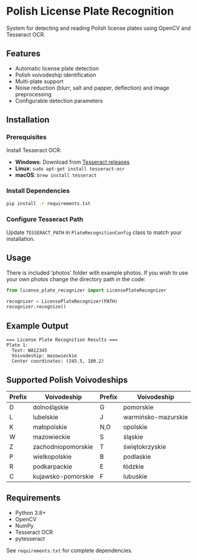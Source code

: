 # Polish License Plate Recognition

System for detecting and reading Polish license plates using OpenCV and Tesseract OCR.

## Features

- Automatic license plate detection
- Polish voivodeship identification
- Multi-plate support
- Noise reduction (blurr, salt and papper, deflection) and image preprocessing
- Configurable detection parameters

## Installation

### Prerequisites
Install Tesseract OCR:
- **Windows**: Download from [Tesseract releases](https://github.com/UB-Mannheim/tesseract/wiki)
- **Linux**: `sudo apt-get install tesseract-ocr`
- **macOS**: `brew install tesseract`

### Install Dependencies
```bash
pip install -r requirements.txt
```

### Configure Tesseract Path
Update `TESSERACT_PATH` in `PlateRecognitionConfig` class to match your installation.

## Usage

There is included 'photos' folder with example photos. 
If you wish to use your own photos change the directory path in the code:

```python
from license_plate_recognizer import LicensePlateRecognizer

recognizer = LicensePlateRecognizer(PATH)
recognizer.recognize()
```

## Example Output
```
=== License Plate Recognition Results ===
Plate 1:
  Text: WA12345
  Voivodeship: mazowieckie
  Center coordinates: (245.5, 180.2)
```

## Supported Polish Voivodeships

| Prefix | Voivodeship | Prefix | Voivodeship |
|--------|-------------|--------|-------------|
| D | dolnośląskie | G | pomorskie |
| L | lubelskie | J | warmińsko-mazurskie |
| K | małopolskie | N,O | opolskie |
| W | mazowieckie | S | śląskie |
| Z | zachodniopomorskie | T | świętokrzyskie |
| P | wielkopolskie | B | podlaskie |
| R | podkarpackie | E | łódzkie |
| C | kujawsko-pomorskie | F | lubuskie |

## Requirements

- Python 3.8+
- OpenCV
- NumPy
- Tesseract OCR
- pytesseract

See `requirements.txt` for complete dependencies.
